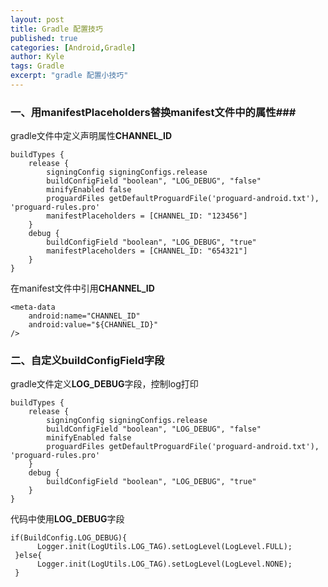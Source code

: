 ```yaml
---
layout: post
title: Gradle 配置技巧
published: true
categories: [Android,Gradle]
author: Kyle
tags: Gradle
excerpt: "gradle 配置小技巧"
---
```



### 一、用manifestPlaceholders替换manifest文件中的属性###
gradle文件中定义声明属性**CHANNEL_ID**

	buildTypes {
        release {
            signingConfig signingConfigs.release
            buildConfigField "boolean", "LOG_DEBUG", "false"
            minifyEnabled false
            proguardFiles getDefaultProguardFile('proguard-android.txt'), 'proguard-rules.pro'
            manifestPlaceholders = [CHANNEL_ID: "123456"]
        }
        debug {
            buildConfigField "boolean", "LOG_DEBUG", "true"
            manifestPlaceholders = [CHANNEL_ID: "654321"]
        }
    }
	

在manifest文件中引用**CHANNEL_ID**

	<meta-data
		android:name="CHANNEL_ID"
        android:value="${CHANNEL_ID}"
    />

### 二、自定义buildConfigField字段 ###

gradle文件定义**LOG_DEBUG**字段，控制log打印


	buildTypes {
        release {
            signingConfig signingConfigs.release
            buildConfigField "boolean", "LOG_DEBUG", "false"
            minifyEnabled false
            proguardFiles getDefaultProguardFile('proguard-android.txt'), 'proguard-rules.pro'
        }
        debug {
            buildConfigField "boolean", "LOG_DEBUG", "true"
        }
    }
代码中使用**LOG_DEBUG**字段

	if(BuildConfig.LOG_DEBUG){
          Logger.init(LogUtils.LOG_TAG).setLogLevel(LogLevel.FULL);
     }else{
          Logger.init(LogUtils.LOG_TAG).setLogLevel(LogLevel.NONE);
     }

